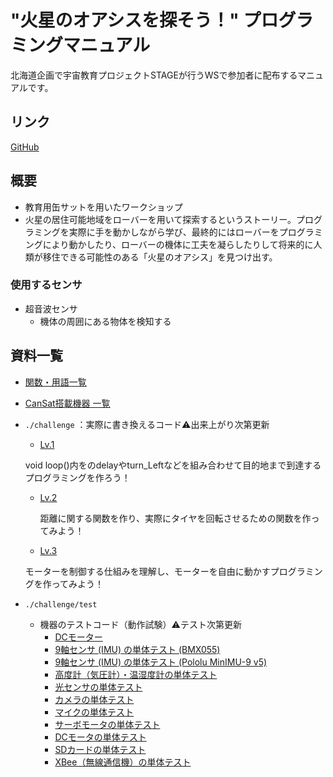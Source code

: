 <!-- README.md -->
# "火星のオアシスを探そう！" プログラミングマニュアル
北海道企画で宇宙教育プロジェクトSTAGEが行うWSで参加者に配布するマニュアルです。

## リンク
[GitHub](https://github.com/SpaceEducation-STAGE/MarsWS/blob/main)  

## 概要
+ 教育用缶サットを用いたワークショップ
+ 火星の居住可能地域をローバーを用いて探索するというストーリー。プログラミングを実際に手を動かしながら学び、最終的にはローバーをプログラミングにより動かしたり、ローバーの機体に工夫を凝らしたりして将来的に人類が移住できる可能性のある「火星のオアシス」を見つけ出す。

### 使用するセンサ
+ 超音波センサ
	- 機体の周囲にある物体を検知する 

## 資料一覧
+ [関数・用語一覧](f.md)
  
+ [CanSat搭載機器 一覧](./PartsList.md)
  
+ `./challenge` ：実際に書き換えるコード⚠️出来上がり次第更新
	- [Lv.1](./challenge/Lv.1.ino)

	void loop()内をのdelayやturn_Leftなどを組み合わせて目的地まで到達するプログラミングを作ろう！
 	- [Lv.2](./challenge/Lv.2.ino)
    
    	距離に関する関数を作り、実際にタイヤを回転させるための関数を作ってみよう！
  
	- [Lv.3](./challenge/Lv.3.ino)

	モーターを制御する仕組みを理解し、モーターを自由に動かすプログラミングを作ってみよう！

+ `./challenge/test`
	- 機器のテストコード（動作試験）⚠️テスト次第更新
		* [DCモーター](./challenge/DCmotor.ino)
		* [9軸センサ (IMU) の単体テスト (BMX055)](./Arduino/Test_IMU)
		* [9軸センサ (IMU) の単体テスト (Pololu MinIMU-9 v5)](./Arduino/Test_IMU_Pololu)
		* [高度計（気圧計）・温湿度計の単体テスト](./Arduino/Test_Barometer_Thermohygrometer)
		* [光センサの単体テスト](./Arduino/Test_Light)
		* [カメラの単体テスト](./Arduino/Test_Camera2)
		* [マイクの単体テスト](./Arduino/Test_Microphone)
		* [サーボモータの単体テスト](./Arduino/Test_Servo)
		* [DCモータの単体テスト](./Arduino/Test_DCMotor)
		* [SDカードの単体テスト](./Arduino/Test_SD)
		* [XBee（無線通信機）の単体テスト](./Arduino/Test_XBee)
